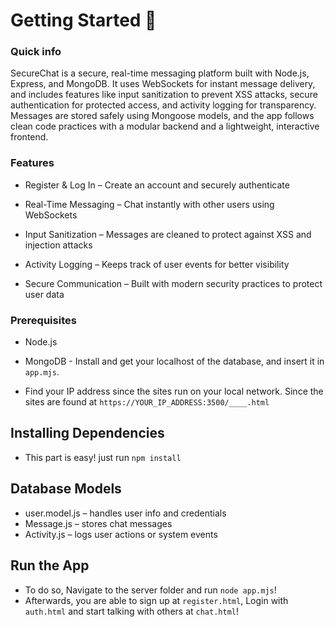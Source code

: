 # Getting Started 🦝
### Quick info 
SecureChat is a secure, real-time messaging platform built with Node.js, Express, and MongoDB. It uses WebSockets for instant message delivery, and includes features like input sanitization to prevent XSS attacks, secure authentication for protected access, and activity logging for transparency. Messages are stored safely using Mongoose models, and the app follows clean code practices with a modular backend and a lightweight, interactive frontend.

### Features
 * Register & Log In – Create an account and securely authenticate

 * Real-Time Messaging – Chat instantly with other users using WebSockets

 * Input Sanitization – Messages are cleaned to protect against XSS and injection attacks

 * Activity Logging – Keeps track of user events for better visibility

 * Secure Communication – Built with modern security practices to protect user data

### Prerequisites
* Node.js
  
* MongoDB - Install and get your localhost of the database, and insert it in `app.mjs`.
  
* Find  your IP address since the sites run on your local network. Since the sites are found at `https://YOUR_IP_ADDRESS:3500/____.html`

## Installing Dependencies
* This part is easy! just run `npm install`

## Database Models
* user.model.js – handles user info and credentials
* Message.js – stores chat messages
* Activity.js – logs user actions or system events



## Run the App
* To do so, Navigate to the server folder and run `node app.mjs`!
* Afterwards, you are able to sign up at `register.html`, Login with `auth.html` and start talking with others at `chat.html`!
